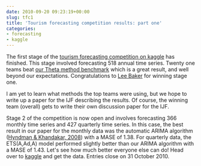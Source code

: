 ```yaml
---
date: 2010-09-20 09:23:19+00:00
slug: tfc1
title: 'Tourism forecasting competition results: part one'
categories:
- forecasting
- kaggle
---
```


The first stage of the [tourism forecasting competition on kaggle](https://www.kaggle.com/c/tourism1) has finished. This stage involved forecasting 518 annual time series. Twenty one teams beat [our Theta method benchmark](https://robjhyndman.com/hyndsight/tourism-forecasting-competition/) which is a great result, and well beyond our expectations. Congratulations to [Lee Baker](http://www.leecbaker.com/) for winning stage one.

I am yet to learn what methods the top teams were using, but we hope to write up a paper for the IJF describing the results. Of course, the winning team (overall) gets to write their own discussion paper for the IJF.

Stage 2 of the competition is now open and involves forecasting 366 monthly time series and 427 quarterly time series. In this case, the best result in our paper for the monthly data was the automatic ARIMA algorithm ([Hyndman & Khandakar, 2008](/publications/automatic-forecasting/)) with a MASE of 1.38. For quarterly data, the ETS(A,Ad,A) model performed slightly better than our ARIMA algorithm with a MASE of 1.43. Let's see how much better everyone else can do! Head over to [kaggle](https://www.kaggle.com/c/tourism2) and get the data. Entries close on 31 October 2010.

